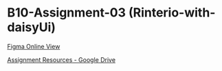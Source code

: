 # B10-Assignment-03 (Rinterio-with-daisyUi)


[Figma Online View](https://www.figma.com/design/3LkLBGt1Te6JGZbWdpUUEU/Assignment-3?node-id=0-1&t=a9DWsljnqY8jDbxT-1)

[Assignment Resources - Google Drive](https://drive.google.com/drive/folders/1Y_awQ0SGrij6zdFo1bgxZndxbDkqGejU?usp=sharing)
